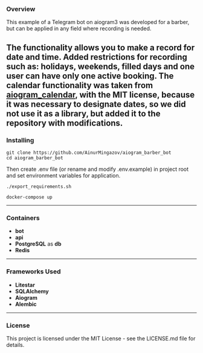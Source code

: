 ### Overview
This example of a Telegram bot on aiogram3 was developed for a barber,
but can be applied in any field where recording is needed.

The functionality allows you to make a record for date and time. 
Added restrictions for recording such as: holidays, weekends,
filled days and one user can have only one active booking.
The calendar functionality was taken from [aiogram_calendar](https://github.com/noXplode/aiogram_calendar),
with the MIT license, because it was necessary to designate dates, so we did not use it as a library,
but added it to the repository with modifications.
---

### Installing
```
git clone https://github.com/AinurMingazov/aiogram_barber_bot
cd aiogram_barber_bot
```
Then create .env file (or rename and modify .env.example) in project root and set environment variables for application.
```
./export_requirements.sh
```

```
docker-compose up
```
---
### Containers

- **bot**
- **api**
- **PostgreSQL** as **db**
- **Redis**
---
### Frameworks Used

- **Litestar**
- **SQLAlchemy**
- **Aiogram**
- **Alembic**

---
### License
This project is licensed under the MIT License - see the LICENSE.md file for details.


